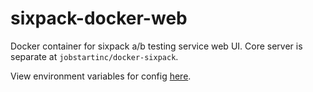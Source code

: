 # sixpack-docker-web

Docker container for sixpack a/b testing service web UI.  Core server is separate at `jobstartinc/docker-sixpack`.

View environment variables for config [here](https://github.com/seatgeek/sixpack).
